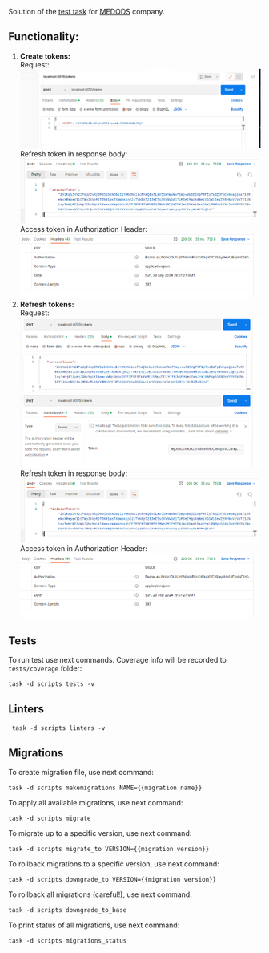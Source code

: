 Solution of the [test task](https://medods.notion.site/Test-task-BackDev-623508ed85474f48a721e43ab00e9916) 
for [MEDODS](http://medods.ru/) company.

## Functionality:

1) <b>Create tokens:</b><br>
Request:
![img.png](assets/create_tokens_request.png)
Refresh token in response body:
![img_1.png](assets/response_body.png)
Access token in Authorization Header:
![img_2.png](assets/response_headers.png)
2) <b>Refresh tokens:</b><br>
Request:
![img_3.png](assets/refresh_tokens_request_body.png)
![img_4.png](assets/refresh_tokens_request_header.png)
Refresh token in response body:
![img_1.png](assets/response_body.png)
Access token in Authorization Header:
![img_2.png](assets/response_headers.png)

## Tests

To run test use next commands. Coverage info will be
recorded to ```tests/coverage``` folder:

```shell
task -d scripts tests -v
```

## Linters

```shell
 task -d scripts linters -v
```

## Migrations

To create migration file, use next command:

```shell
task -d scripts makemigrations NAME={{migration name}}
```

To apply all available migrations, use next command:

```shell
task -d scripts migrate
```

To migrate up to a specific version, use next command:

```shell
task -d scripts migrate_to VERSION={{migration version}}
```

To rollback migrations to a specific version, use next command:

```shell
task -d scripts downgrade_to VERSION={{migration version}}
```

To rollback all migrations (careful!), use next command:

```shell
task -d scripts downgrade_to_base
```

To print status of all migrations, use next command:

```shell
task -d scripts migrations_status
```
